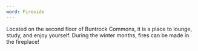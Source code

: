 ```yaml
---
word: Fireside
---
```


  Located on the second floor of Buntrock Commons, it is a place to lounge, study, and enjoy yourself. During the winter months, fires can be made in the fireplace!
